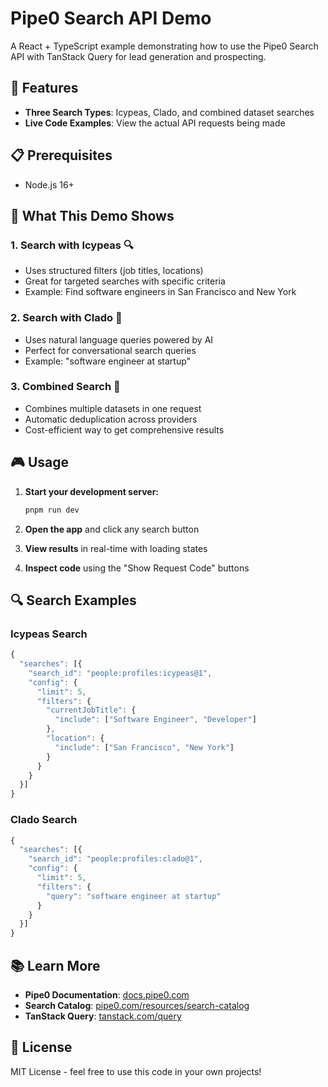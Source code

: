 # Pipe0 Search API Demo

A React + TypeScript example demonstrating how to use the Pipe0 Search API with TanStack Query for lead generation and prospecting.

## 🚀 Features

- **Three Search Types**: Icypeas, Clado, and combined dataset searches
- **Live Code Examples**: View the actual API requests being made

## 📋 Prerequisites

- Node.js 16+

## 🎯 What This Demo Shows

### 1. **Search with Icypeas** 🔍

- Uses structured filters (job titles, locations)
- Great for targeted searches with specific criteria
- Example: Find software engineers in San Francisco and New York

### 2. **Search with Clado** 🤖

- Uses natural language queries powered by AI
- Perfect for conversational search queries
- Example: "software engineer at startup"

### 3. **Combined Search** 🔄

- Combines multiple datasets in one request
- Automatic deduplication across providers
- Cost-efficient way to get comprehensive results

## 🎮 Usage

1. **Start your development server:**

   ```bash
   pnpm run dev
   ```

2. **Open the app** and click any search button

3. **View results** in real-time with loading states

4. **Inspect code** using the "Show Request Code" buttons

## 🔍 Search Examples

### Icypeas Search

```javascript
{
  "searches": [{
    "search_id": "people:profiles:icypeas@1",
    "config": {
      "limit": 5,
      "filters": {
        "currentJobTitle": {
          "include": ["Software Engineer", "Developer"]
        },
        "location": {
          "include": ["San Francisco", "New York"]
        }
      }
    }
  }]
}
```

### Clado Search

```javascript
{
  "searches": [{
    "search_id": "people:profiles:clado@1",
    "config": {
      "limit": 5,
      "filters": {
        "query": "software engineer at startup"
      }
    }
  }]
}
```

## 📚 Learn More

- **Pipe0 Documentation**: [docs.pipe0.com](https://pipe0.com/resources/documentation)
- **Search Catalog**: [pipe0.com/resources/search-catalog](https://pipe0.com/resources/search-catalog)
- **TanStack Query**: [tanstack.com/query](https://tanstack.com/query)

## 📄 License

MIT License - feel free to use this code in your own projects!
